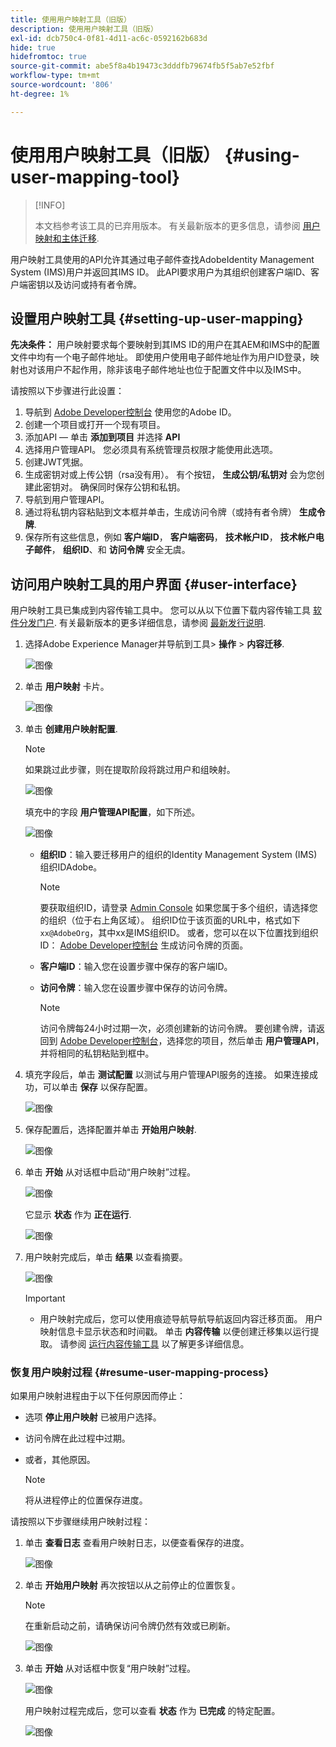 ```yaml
---
title: 使用用户映射工具（旧版）
description: 使用用户映射工具（旧版）
exl-id: dcb750c4-0f81-4d11-ac6c-0592162b683d
hide: true
hidefromtoc: true
source-git-commit: abe5f8a4b19473c3dddfb79674fb5f5ab7e52fbf
workflow-type: tm+mt
source-wordcount: '806'
ht-degree: 1%

---
```


# 使用用户映射工具（旧版） {#using-user-mapping-tool}

>[!INFO]
>
>本文档参考该工具的已弃用版本。 有关最新版本的更多信息，请参阅 [用户映射和主体迁移](/help/journey-migration/content-transfer-tool/using-content-transfer-tool/user-mapping-and-migration.md).

用户映射工具使用的API允许其通过电子邮件查找AdobeIdentity Management System (IMS)用户并返回其IMS ID。 此API要求用户为其组织创建客户端ID、客户端密钥以及访问或持有者令牌。

## 设置用户映射工具 {#setting-up-user-mapping}

**先决条件：** 用户映射要求每个要映射到其IMS ID的用户在其AEM和IMS中的配置文件中均有一个电子邮件地址。 即使用户使用电子邮件地址作为用户ID登录，映射也对该用户不起作用，除非该电子邮件地址也位于配置文件中以及IMS中。

请按照以下步骤进行此设置：

1. 导航到 [Adobe Developer控制台](https://developer.adobe.com/console/) 使用您的Adobe ID。
1. 创建一个项目或打开一个现有项目。
1. 添加API — 单击 **添加到项目** 并选择 **API**
1. 选择用户管理API。 您必须具有系统管理员权限才能使用此选项。
1. 创建JWT凭据。
1. 生成密钥对或上传公钥（rsa没有用）。 有个按钮， **生成公钥/私钥对** 会为您创建此密钥对。 确保同时保存公钥和私钥。
1. 导航到用户管理API。
1. 通过将私钥内容粘贴到文本框并单击，生成访问令牌（或持有者令牌） **生成令牌**.
1. 保存所有这些信息，例如 **客户端ID**， **客户端密码**， **技术帐户ID**， **技术帐户电子邮件**， **组织ID**、和 **访问令牌** 安全无虞。

## 访问用户映射工具的用户界面 {#user-interface}

用户映射工具已集成到内容传输工具中。 您可以从以下位置下载内容传输工具 [软件分发门户](https://experience.adobe.com/#/downloads/content/software-distribution/en/aemcloud.html). 有关最新版本的更多详细信息，请参阅 [最新发行说明](/help/release-notes/release-notes-cloud/release-notes-current.md).

1. 选择Adobe Experience Manager并导航到工具> **操作** > **内容迁移**.

   ![图像](/help/journey-migration/content-transfer-tool/assets-user-mapping/user-mapping-access1.png)

1. 单击 **用户映射** 卡片。

   ![图像](/help/journey-migration/content-transfer-tool/assets-user-mapping/user-mapping-access2.png)

1. 单击 **创建用户映射配置**.

   >[!NOTE]
   >如果跳过此步骤，则在提取阶段将跳过用户和组映射。

   ![图像](/help/journey-migration/content-transfer-tool/assets-user-mapping/user-mapping-access5.png)

   填充中的字段 **用户管理API配置**，如下所述。

   ![图像](/help/journey-migration/content-transfer-tool/assets-user-mapping/user-mapping-access3.png)


   * **组织ID**：输入要迁移用户的组织的Identity Management System (IMS)组织IDAdobe。

     >[!NOTE]
     >要获取组织ID，请登录 [Admin Console](https://adminconsole.adobe.com/) 如果您属于多个组织，请选择您的组织（位于右上角区域）。 组织ID位于该页面的URL中，格式如下 `xx@AdobeOrg`，其中xx是IMS组织ID。 或者，您可以在以下位置找到组织ID： [Adobe Developer控制台](https://developer.adobe.com/console/) 生成访问令牌的页面。

   * **客户端ID**：输入您在设置步骤中保存的客户端ID。

   * **访问令牌**：输入您在设置步骤中保存的访问令牌。

     >[!NOTE]
     >访问令牌每24小时过期一次，必须创建新的访问令牌。 要创建令牌，请返回到 [Adobe Developer控制台](https://developer.adobe.com/console/)，选择您的项目，然后单击 **用户管理API**，并将相同的私钥粘贴到框中。

1. 填充字段后，单击 **测试配置** 以测试与用户管理API服务的连接。 如果连接成功，可以单击 **保存** 以保存配置。

   ![图像](/help/journey-migration/content-transfer-tool/assets-user-mapping/user-mapping-access4.png)

1. 保存配置后，选择配置并单击 **开始用户映射**.

   ![图像](/help/journey-migration/content-transfer-tool/assets-user-mapping/user-mapping-landing4.png)

1. 单击 **开始** 从对话框中启动“用户映射”过程。

   ![图像](/help/journey-migration/content-transfer-tool/assets-user-mapping/resume-user-mapping3.png)

   它显示 **状态** 作为 **正在运行**.

   ![图像](/help/journey-migration/content-transfer-tool/assets-user-mapping/user-mapping-start1.png)


1. 用户映射完成后，单击 **结果** 以查看摘要。

   ![图像](/help/journey-migration/content-transfer-tool/assets-user-mapping/user-mapping-landing5.png)

   >[!IMPORTANT]
   >
   >* 用户映射完成后，您可以使用痕迹导航导航导航返回内容迁移页面。 用户映射信息卡显示状态和时间戳。 单击 **内容传输** 以便创建迁移集以运行提取。 请参阅 [运行内容传输工具](https://experienceleague.adobe.com/docs/experience-manager-cloud-service/content/migration-journey/cloud-migration/content-transfer-tool/getting-started-content-transfer-tool.html?lang=en#running-tool) 以了解更多详细信息。

### 恢复用户映射过程 {#resume-user-mapping-process}

如果用户映射进程由于以下任何原因而停止：

* 选项 **停止用户映射** 已被用户选择。
* 访问令牌在此过程中过期。
* 或者，其他原因。

  >[!NOTE]
  >将从进程停止的位置保存进度。

请按照以下步骤继续用户映射过程：

1. 单击 **查看日志** 查看用户映射日志，以便查看保存的进度。

   ![图像](/help/journey-migration/content-transfer-tool/assets-user-mapping/resume-user-mapping1.png)

1. 单击 **开始用户映射** 再次按钮以从之前停止的位置恢复。

   >[!NOTE]
   >在重新启动之前，请确保访问令牌仍然有效或已刷新。

   ![图像](/help/journey-migration/content-transfer-tool/assets-user-mapping/resume-user-mapping2.png)

1. 单击 **开始** 从对话框中恢复“用户映射”过程。

   ![图像](/help/journey-migration/content-transfer-tool/assets-user-mapping/resume-user-mapping3.png)

   用户映射过程完成后，您可以查看 **状态** 作为 **已完成** 的特定配置。

   ![图像](/help/journey-migration/content-transfer-tool/assets-user-mapping/resume-user-mapping4.png)
